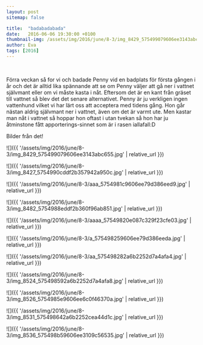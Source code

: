 ```yaml
---
layout: post
sitemap: false

title:  "badabadabada"
date:   2016-06-06 19:30:00 +0100
thumbnail-img: /assets/img/2016/june/8-3/img_8429_575499079606ee3143abc655.jpg
author: Eva
tags: [2016]
---
```


 




Förra veckan så for vi och badade Penny vid en badplats för första gången i år och det är alltid lika spännande att se om Penny väljer att gå ner i vattnet självmant eller om vi måste kasta i nåt. Eftersom det är en kant från gräset till vattnet så blev det det senare alternativet. Penny är ju verkligen ingen vattenhund vilket vi har lärt oss att acceptera med tidens gång. Hon går nästan aldrig självmant ner i vattnet, även om det är varmt ute. Men kastar man nåt i vattnet så hoppar hon oftast i utan tvekan så hon har ju åtminstone fått apporterings-sinnet som är i rasen iallafall:D 

Bilder från det!

![]({{ '/assets/img/2016/june/8-3/img_8429_575499079606ee3143abc655.jpg'  | relative_url }})

![]({{ '/assets/img/2016/june/8-3/img_8427_5754990cddf2b357942a950c.jpg'  | relative_url }})

![]({{ '/assets/img/2016/june/8-3/aaa_5754981c9606ee79d386eed9.jpg'  | relative_url }})

![]({{ '/assets/img/2016/june/8-3/img_8482_5754988eddf2b360f96ab851.jpg'  | relative_url }})

![]({{ '/assets/img/2016/june/8-3/aaaa_57549820e087c329f23cfe03.jpg'  | relative_url }})

![]({{ '/assets/img/2016/june/8-3/a_575498259606ee79d386eeda.jpg'  | relative_url }})

![]({{ '/assets/img/2016/june/8-3/aa_575498282a6b2252d7a4afa4.jpg'  | relative_url }})

![]({{ '/assets/img/2016/june/8-3/img_8524_575498592a6b2252d7a4afa8.jpg'  | relative_url }})

![]({{ '/assets/img/2016/june/8-3/img_8526_5754985e9606ee6c0f46370a.jpg'  | relative_url }})

![]({{ '/assets/img/2016/june/8-3/img_8531_575498642a6b2252cea44d1c.jpg'  | relative_url }})

![]({{ '/assets/img/2016/june/8-3/img_8536_575498b59606ee3109c56535.jpg'  | relative_url }})

